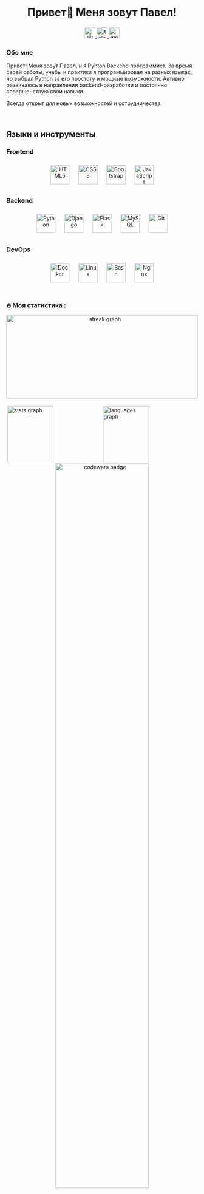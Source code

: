 ###

<h1 align="center">Привет👋 Меня зовут Павел!</h1>

###

<div align="center">
  <a href="https://github.com/AwakeGit" target="_blank">
    <img src="https://img.shields.io/badge/github-%2324292e.svg?&style=for-the-badge&logo=github&logoColor=white" alt="github" style="margin-bottom: 5px; height: 28px;" />
  </a>
  <a href="https://t.me/NikPavelIT" target="_blank">
    <img src="https://img.shields.io/static/v1?message=Telegram&logo=telegram&label=&color=2CA5E0&logoColor=white&labelColor=&style=for-the-badge" alt="telegram logo" style="margin-bottom: 5px; height: 28px;" />
  </a>
  <a href="mailto:nikpavelitw@gmail.com" target="_blank">
    <img src="https://img.shields.io/badge/Gmail-D14836?style=for-the-badge&logo=gmail&logoColor=white" alt="gmail" style="margin-bottom: 5px; height: 28px;" />
  </a>
</div>

###

### Обо мне

Привет! Меня зовут Павел, и я Pyhton Backend программист. За время своей
работы, учебы и практики я программировал на разных языках, но выбрал Python за его
простоту и мощные возможности. Активно развиваюсь в направлении
backend-разработки и постоянно совершенствую свои навыки.

Всегда открыт для новых возможностей и сотрудничества.
<br/>



<br/>  

## Языки и инструменты

### Frontend

<div align="center">  
<a href="https://en.wikipedia.org/wiki/HTML5" target="_blank"><img style="margin: 10px" src="https://profilinator.rishav.dev/skills-assets/html5-original-wordmark.svg" alt="HTML5" height="50" /></a>  
<a href="https://www.w3schools.com/css/" target="_blank"><img style="margin: 10px" src="https://profilinator.rishav.dev/skills-assets/css3-original-wordmark.svg" alt="CSS3" height="50" /></a>  
<a href="https://getbootstrap.com/docs/3.4/javascript/" target="_blank"><img style="margin: 10px" src="https://profilinator.rishav.dev/skills-assets/bootstrap-plain.svg" alt="Bootstrap" height="50" /></a>  
<a href="https://www.javascript.com/" target="_blank"><img style="margin: 10px" src="https://profilinator.rishav.dev/skills-assets/javascript-original.svg" alt="JavaScript" height="50" /></a>  
</div>  

### Backend

<div align="center">  
<a href="https://www.python.org/" target="_blank"><img style="margin: 10px" src="https://profilinator.rishav.dev/skills-assets/python-original.svg" alt="Python" height="50" /></a>  
<a href="https://www.djangoproject.com/" target="_blank"><img style="margin: 10px" src="https://profilinator.rishav.dev/skills-assets/django-original.svg" alt="Django" height="50" /></a>  
<a href="https://flask.palletsprojects.com/" target="_blank"><img style="margin: 10px" src="https://profilinator.rishav.dev/skills-assets/flask.png" alt="Flask" height="50" /></a>  
<a href="https://www.mysql.com/" target="_blank"><img style="margin: 10px" src="https://profilinator.rishav.dev/skills-assets/mysql-original-wordmark.svg" alt="MySQL" height="50" /></a>  
<a href="https://github.com/" target="_blank"><img style="margin: 10px" src="https://profilinator.rishav.dev/skills-assets/git-scm-icon.svg" alt="Git" height="50" /></a>  
</div>  

### DevOps

<div align="center">  
<a href="https://www.docker.com/" target="_blank"><img style="margin: 10px" src="https://profilinator.rishav.dev/skills-assets/docker-original-wordmark.svg" alt="Docker" height="50" /></a>  
<a href="https://www.linux.org/" target="_blank"><img style="margin: 10px" src="https://profilinator.rishav.dev/skills-assets/linux-original.svg" alt="Linux" height="50" /></a>  
<a href="https://www.gnu.org/software/bash/" target="_blank"><img style="margin: 10px" src="https://profilinator.rishav.dev/skills-assets/gnu_bash-icon.svg" alt="Bash" height="50" /></a>  
<a href="https://www.nginx.com/" target="_blank"><img style="margin: 10px" src="https://profilinator.rishav.dev/skills-assets/nginx-original.svg" alt="Nginx" height="50" /></a>  
</div>  

<br/>  

<h3 align="left">🔥 Моя статистика :</h3>

<div style="text-align: center;">
    <img src="https://streak-stats.demolab.com?user=AwakeGit&locale=en&mode=daily&theme=synthwave&hide_border=false&border_radius=5&order=3" height="220" alt="streak graph" style="width: 100%;" />
</div>

<div style="display: flex; justify-content: space-around; align-items: center; margin-top: 20px;">
    <img src="https://github-readme-stats.vercel.app/api?username=AwakeGit&hide_title=false&hide_rank=false&show_icons=true&include_all_commits=true&count_private=true&disable_animations=false&theme=dracula&locale=en&hide_border=false&order=1" height="150" alt="stats graph" style="width: 49%;" />
    <img src="https://github-readme-stats.vercel.app/api/top-langs?username=AwakeGit&locale=en&hide_title=false&layout=compact&card_width=320&langs_count=5&theme=dracula&hide_border=false&order=2" height="150" alt="languages graph" style="width: 49%;" />
</div>

<div align="center">
    <img src="https://www.codewars.com/users/AwakeGit/badges/micro" alt="codewars badge" style="width: 70%;" />
</div>


